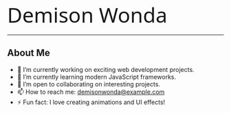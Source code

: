 <style>
    .text {
      font-family: 'Segoe UI', Tahoma, Geneva, Verdana, sans-serif;
      font-size: 48px;
      fill: url(#gradient);
      stroke: #000;
      stroke-width: 1px;
      animation: shine 3s linear infinite;
    }
    @keyframes shine {
      0% {
        fill: url(#gradient);
      }
      50% {
        fill: url(#gradientShine);
      }
      100% {
        fill: url(#gradient);
      }
    }
  </style>
  <defs>
    <linearGradient id="gradient" x1="0%" y1="0%" x2="100%" y2="0%">
      <stop offset="0%" stop-color="#ff7e5f"/>
      <stop offset="100%" stop-color="#feb47b"/>
    </linearGradient>
    <linearGradient id="gradientShine" x1="0%" y1="0%" x2="100%" y2="0%">
      <stop offset="0%" stop-color="#fddb92"/>
      <stop offset="50%" stop-color="#d1fdff"/>
      <stop offset="100%" stop-color="#fddb92"/>
    </linearGradient>
  </defs>
  <text class="text" x="0" y="60">Demison Wonda</text>
</svg>

---

## About Me

- 🔭 I’m currently working on exciting web development projects.
- 🌱 I’m currently learning modern JavaScript frameworks.
- 👯 I’m open to collaborating on interesting projects.
- 📫 How to reach me: demisonwonda@example.com
- ⚡ Fun fact: I love creating animations and UI effects!

